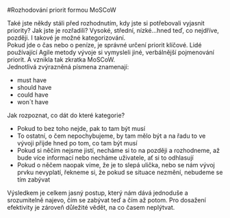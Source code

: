 #Rozhodování priorit formou MoSCoW

Také jste někdy stáli před rozhodnutím, kdy jste si potřebovali vyjasnit priority? Jak jste je rozřadili? Vysoké, střední, nízké...hned teď, co nejdříve, později. I takové je možné kategorizování.
<br>
Pokud jde o čas nebo o peníze, je správné určení priorit klíčové. Lidé používající Agile metody vývoje si vymysleli jiné, verbálnější pojmenování priorit. A vznikla tak zkratka MoSCoW.
<br>
Jednotlivá zvýrazněná písmena znamenají:
<br>
* must have
* should have
* could have
* won´t have

Jak rozpoznat, co dát do které kategorie?
<br>
* Pokud to bez toho nejde, pak to tam být musí
* To ostatní, o čem nepochybujeme, by tam mělo být a na řadu to ve vývoji přijde hned po tom, co tam být musí
* Pokud si něčím nejsme jistí, necháme si to na později a rozhodneme, až bude více informací nebo necháme uživatele, ať si to odhlasují
* Pokud o něčem naopak víme, že je to slepá ulička, nebo se nám vývoj prvku nevyplatí, řekneme si, že pokud se situace nezmění, nebudeme se tím zabývat

Výsledkem je celkem jasný postup, který nám dává jednoduše a srozumitelně najevo, čím se zabývat teď a čím až potom. Pro dosažení efektivity je zároveň důležité vědět, na co časem neplýtvat.